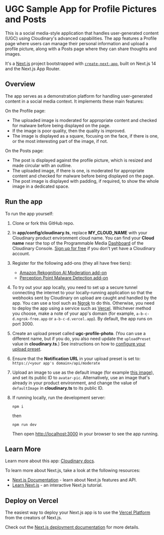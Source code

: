 # UGC Sample App for Profile Pictures and Posts

This is a social media-style application that handles user-generated content (UGC) using Cloudinary's advanced capabilities. The app features a Profile page where users can manage their personal information and upload a profile picture, along with a Posts page where they can share thoughts and images.

It's a [Next.js](https://nextjs.org) project bootstrapped with [`create-next-app`](https://nextjs.org/docs/app/api-reference/cli/create-next-app), built on Next.js 14 and the Next.js App Router.

## Overview

The app serves as a demonstration platform for handling user-generated content in a social media context. It implements these main features:

On the Profile page:

* The uploaded image is moderated for appropriate content and checked for malware before being displayed on the page.
* If the image is poor quality, then the quality is improved.
* The image is displayed as a square, focusing on the face, if there is one, or the most interesting part of the image, if not.

On the Posts page:

* The post is displayed against the profile picture, which is resized and made circular with an outline.
* The uploaded image, if there is one, is moderated for appropriate content and checked for malware before being displayed on the page.
* The post image is displayed with padding, if required, to show the whole image in a dedicated space.

## Run the app

To run the app yourself:

1. Clone or fork this GitHub repo.
1. In **app/config/cloudinary.ts**, replace **MY_CLOUD_NAME** with your Cloudinary product environment cloud name. You can find your **Cloud name** near the top of the Programmable Media [Dashboard](https://console.cloudinary.com/pm/developer-dashboard) of the Cloudinary Console. [Sign up for free](https://cloudinary.com/users/register_free) if you don't yet have a Cloudinary account.
1. Register for the following add-ons (they all have free tiers):
     * [Amazon Rekognition AI Moderation add-on](https://cloudinary.com/documentation/aws_rekognition_ai_moderation_addon)
     * [Perception Point Malware Detection add-on](https://cloudinary.com/documentation/perception_point_malware_detection_addon)
1. To try out your app locally, you need to set up a secure tunnel connecting the internet to your locally-running application so that the webhooks sent by Cloudinary on upload are caught and handled by the app. You can use a tool such as [Ngrok](https://ngrok.com/) to do this. Otherwise, you need to deploy the app using a service such as [Vercel](https://vercel.com/). Whichever method you choose, make a note of your app's domain (for example, `a-b-c-d.ngrok-free.app` or `a-b-c-d.vercel.app`). By default, the app runs on port 3000.
1. Create an upload preset called **ugc-profile-photo**. (You can use a different name, but if you do, you also need update the `uploadPreset` value in **cloudinary.ts**.) See instructions on how to [configure your upload preset](https://cloudinary.com/documentation/profile_picture_sample_project#upload_preset_configuration).
1. Ensure that the **Notification URL** in your upload preset is set to:<br>`https://<your app's domain>/api/moderate`
1. Upload an image to use as the default image (for example <a href="https://res.cloudinary.com/cld-demo-ugc/image/upload/v1729679379/avatar-pic.jpg" target=_blank>this image</a>), and set its public ID to `avatar-pic`. Alternatively, use an image that's already in your product environment, and change the value of `defaultImage` in **cloudinary.ts** to its public ID. 
1. If running locally, run the development server:
   
      ```terminal
      npm i
      ```
      then

      ```terminal
      npm run dev
      ```
 
    Then open [http://localhost:3000](http://localhost:3000) in your browser to see the app running.     


## Learn More

Learn more about this app: [Cloudinary docs](https://cloudinary.com/documentation/profile_picture_sample_project).

To learn more about Next.js, take a look at the following resources:

- [Next.js Documentation](https://nextjs.org/docs) - learn about Next.js features and API.
- [Learn Next.js](https://nextjs.org/learn) - an interactive Next.js tutorial.

## Deploy on Vercel

The easiest way to deploy your Next.js app is to use the [Vercel Platform](https://vercel.com/new?utm_medium=default-template&filter=next.js&utm_source=create-next-app&utm_campaign=create-next-app-readme) from the creators of Next.js.

Check out the [Next.js deployment documentation](https://nextjs.org/docs/app/building-your-application/deploying) for more details.
